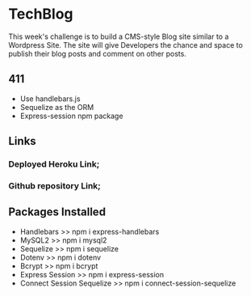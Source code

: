 # TechBlog

This week's challenge is to build a CMS-style Blog site similar to a Wordpress Site. The site will give Developers the chance and space to publish their blog posts and comment on other posts.

## 411

- Use handlebars.js
- Sequelize as the ORM
- Express-session npm package

## Links

### Deployed Heroku Link;

### Github repository Link;

## Packages Installed

- Handlebars >> npm i express-handlebars
- MySQL2 >> npm i mysql2
- Sequelize >> npm i sequelize
- Dotenv >> npm i dotenv
- Bcrypt >> npm i bcrypt
- Express Session >> npm i express-session
- Connect Session Sequelize >> npm i connect-session-sequelize

